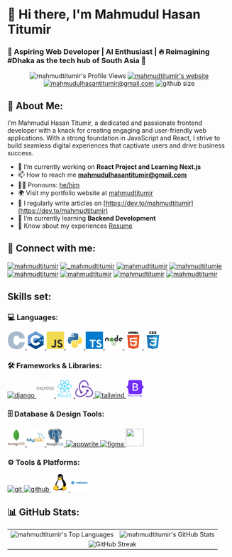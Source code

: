 <!-- <div align="center">
<img height="" alt="banner" src=""  />
</div> -->

<h1 align="left">👋 Hi there, I'm Mahmudul Hasan Titumir</h1>
<h3 align="left">🔧 Aspiring Web Developer | AI Enthusiast | 🔥 Reimagining #Dhaka as the tech hub of South Asia 🚀
</h3>

<p align="center">
<img src="https://komarev.com/ghpvc/?username=mahmudtitumir&label=Profile%20views&color=0e75b6&style=for-the-badge" alt="mahmudtitumir's Profile Views" /> 
<a href="https://mahmudtitumir.com"><img src="https://img.shields.io/website?url=mahmudtitumir.com&up_message=mahmud&style=for-the-badge" alt="mahmudtitumir's website"/></a>
<a href="mailto:mahmudulhasantitumir@gmail.com"><img src="https://img.shields.io/badge/mahmudulhasantitumir@gmail.com-c14438?logo=gmail&style=for-the-badge" alt="mahmudulhasantitumir@gmail.com"/></a>
<img src="https://img.shields.io/github/repo-size/mahmudtitumir/mahmudtitumir?style=for-the-badge" alt="github size"/>
</p>

<h2 align='left'>📝 About Me:</h2>

I'm Mahmudul Hasan Titumir, a dedicated and passionate frontend developer with a knack for creating engaging and user-friendly web applications. With a strong foundation in JavaScript and React, I strive to build seamless digital experiences that captivate users and drive business success.

- 🔭 I’m currently working on **React Project and Learning Next.js**
- 📫 How to reach me **mahmudulhasantitumir@gmail.com**
- 🙋‍♂️ Pronouns: [he/him](https://pronouns.org/he-him)
- 🌍 Visit my portfolio website at [mahmudtitumir](https://mahmudtitumir.com)
- 📝 I regularly write articles on [https://dev.to/mahmudtitumir](https://dev.to/mahmudtitumir)
- 🌱 I’m currently learning **Backend Development**
- 📄 Know about my experiences [Resume](https://mahmudtitumir.com/resume)

<h2 align='left'>🔗 Connect with me:</h2>

<p align="left">
<a href="https://dev.to/mahmudtitumir" target="blank"><img align="center" src="https://raw.githubusercontent.com/rahuldkjain/github-profile-readme-generator/master/src/images/icons/Social/devto.svg" alt="mahmudtitumir" height="30" width="40" /></a>
<a href="https://twitter.com/_mahmudtitumir" target="blank"><img align="center" src="https://raw.githubusercontent.com/rahuldkjain/github-profile-readme-generator/master/src/images/icons/Social/twitter.svg" alt="_mahmudtitumir" height="30" width="40" /></a>
<a href="https://linkedin.com/in/mahmudtitumir" target="blank"><img align="center" src="https://raw.githubusercontent.com/rahuldkjain/github-profile-readme-generator/master/src/images/icons/Social/linked-in-alt.svg" alt="mahmudtitumir" height="30" width="40" /></a>
<a href="https://stackoverflow.com/users/30174739" target="blank"><img align="center" src="https://raw.githubusercontent.com/rahuldkjain/github-profile-readme-generator/master/src/images/icons/Social/stack-overflow.svg" alt="mahmudtitumie" height="30" width="40" /></a>
<a href="https://www.youtube.com/c/mahmudtitumir" target="blank"><img align="center" src="https://raw.githubusercontent.com/rahuldkjain/github-profile-readme-generator/master/src/images/icons/Social/youtube.svg" alt="mahmudtitumir" height="30" width="40" /></a>
<a href="https://www.hackerrank.com/mahmudtitumir" target="blank"><img align="center" src="https://raw.githubusercontent.com/rahuldkjain/github-profile-readme-generator/master/src/images/icons/Social/hackerrank.svg" alt="mahmudtitumir" height="30" width="40" /></a>
<a href="https://codeforces.com/profile/mahmudtitumir" target="blank"><img align="center" src="https://raw.githubusercontent.com/rahuldkjain/github-profile-readme-generator/master/src/images/icons/Social/codeforces.svg" alt="mahmudtitumir" height="30" width="40" /></a>
<a href="https://www.leetcode.com/mahmudtitumir" target="blank"><img align="center" src="https://raw.githubusercontent.com/rahuldkjain/github-profile-readme-generator/master/src/images/icons/Social/leet-code.svg" alt="mahmudtitumir" height="30" width="40" /></a>
</p>

<h2 align="left">Skills set:</h2>

<h3 align="left">💻 Languages:</h3>

<p align="left">
<a href="https://www.cprogramming.com/" target="_blank" rel="noreferrer"> <img src="https://raw.githubusercontent.com/devicons/devicon/master/icons/c/c-original.svg" alt="c" width="40" height="40"/> </a> <a href="https://www.w3schools.com/cpp/" target="_blank" rel="noreferrer"> <img src="https://raw.githubusercontent.com/devicons/devicon/master/icons/cplusplus/cplusplus-original.svg" alt="cplusplus" width="40" height="40"/> </a><a href="https://developer.mozilla.org/en-US/docs/Web/JavaScript" target="_blank" rel="noreferrer"> <img src="https://raw.githubusercontent.com/devicons/devicon/master/icons/javascript/javascript-original.svg" alt="javascript" width="40" height="40"/> </a><a href="https://www.python.org" target="_blank" rel="noreferrer"> <img src="https://raw.githubusercontent.com/devicons/devicon/master/icons/python/python-original.svg" alt="python" width="40" height="40"/> </a>  <a href="https://www.typescriptlang.org/" target="_blank" rel="noreferrer"> <img src="https://raw.githubusercontent.com/devicons/devicon/master/icons/typescript/typescript-original.svg" alt="typescript" width="40" height="40"/><a href="https://nodejs.org" target="_blank" rel="noreferrer"> <img src="https://raw.githubusercontent.com/devicons/devicon/master/icons/nodejs/nodejs-original-wordmark.svg" alt="nodejs" width="40" height="40"/> </a> </a><a href="https://www.w3.org/html/" target="_blank" rel="noreferrer"> <img src="https://raw.githubusercontent.com/devicons/devicon/master/icons/html5/html5-original-wordmark.svg" alt="html5" width="40" height="40"/> </a><a href="https://www.w3schools.com/css/" target="_blank" rel="noreferrer"> <img src="https://raw.githubusercontent.com/devicons/devicon/master/icons/css3/css3-original-wordmark.svg" alt="css3" width="40" height="40"/> </a>
</p>

<h3 align="left">🛠️ Frameworks & Libraries:</h3>

<p align="left">
<a href="https://www.djangoproject.com/" target="_blank" rel="noreferrer"> <img src="https://cdn.worldvectorlogo.com/logos/django.svg" alt="django" width="40" height="40"/> </a> <a href="https://expressjs.com" target="_blank" rel="noreferrer"> <img src="https://raw.githubusercontent.com/devicons/devicon/master/icons/express/express-original-wordmark.svg" alt="express" width="40" height="40"/> </a><a href="https://reactjs.org/" target="_blank" rel="noreferrer"> <img src="https://raw.githubusercontent.com/devicons/devicon/master/icons/react/react-original-wordmark.svg" alt="react" width="40" height="40"/> </a> <a href="https://redux.js.org" target="_blank" rel="noreferrer"> <img src="https://raw.githubusercontent.com/devicons/devicon/master/icons/redux/redux-original.svg" alt="redux" width="40" height="40"/> </a> <a href="https://tailwindcss.com/" target="_blank" rel="noreferrer"> <img src="https://www.vectorlogo.zone/logos/tailwindcss/tailwindcss-icon.svg" alt="tailwind" width="40" height="40"/> </a>
<a href="https://getbootstrap.com" target="_blank" rel="noreferrer"> <img src="https://raw.githubusercontent.com/devicons/devicon/master/icons/bootstrap/bootstrap-plain-wordmark.svg" alt="bootstrap" width="40" height="40"/> </a>
</p>

<h3 align="left">🗄️ Database & Design Tools:</h3>

<p align="left"> 
<a href="https://www.mongodb.com/" target="_blank" rel="noreferrer"> <img src="https://raw.githubusercontent.com/devicons/devicon/master/icons/mongodb/mongodb-original-wordmark.svg" alt="mongodb" width="40" height="40"/> </a> <a href="https://www.mysql.com/" target="_blank" rel="noreferrer"> <img src="https://raw.githubusercontent.com/devicons/devicon/master/icons/mysql/mysql-original-wordmark.svg" alt="mysql" width="40" height="40"/> </a>   <a href="https://www.postgresql.org" target="_blank" rel="noreferrer"> <img src="https://raw.githubusercontent.com/devicons/devicon/master/icons/postgresql/postgresql-original-wordmark.svg" alt="postgresql" width="40" height="40"/> </a> 
<a href="https://appwrite.io" target="_blank" rel="noreferrer"> <img src="https://www.vectorlogo.zone/logos/appwriteio/appwriteio-icon.svg" alt="appwrite" width="40" height="40"/> </a><a href="https://www.figma.com/" target="_blank" rel="noreferrer"> <img src="https://www.vectorlogo.zone/logos/figma/figma-icon.svg" alt="figma" width="40" height="40"/> </a><a href="https://www.photoshop.com/en" target="_blank" rel="noreferrer" ><img src="https://cdn.jsdelivr.net/gh/devicons/devicon@latest/icons/photoshop/photoshop-original.svg" width="40" height="40" /></a>
</p>

<h3 align="left">⚙️ Tools & Platforms:</h3>

<p align="left">
<a href="https://git-scm.com/" target="_blank" rel="noreferrer"> <img src="https://www.vectorlogo.zone/logos/git-scm/git-scm-icon.svg" alt="git" width="40" height="40"/> </a>
<a href="https://github.com/" target="_blank" rel="noreferrer"> <img src="https://cdn.jsdelivr.net/gh/devicons/devicon@latest/icons/github/github-original.svg" alt="github" width="40" height="40" /> </a>
<a href="https://www.linux.org/" target="_blank" rel="noreferrer"> <img src="https://raw.githubusercontent.com/devicons/devicon/master/icons/linux/linux-original.svg" alt="linux" width="40" height="40"/> </a>  
<a href="https://webpack.js.org" target="_blank" rel="noreferrer"> <img src="https://raw.githubusercontent.com/devicons/devicon/d00d0969292a6569d45b06d3f350f463a0107b0d/icons/webpack/webpack-original-wordmark.svg" alt="webpack" width="40" height="40"/> </a> 
</p>

<h2 align='left'>📊 GitHub Stats: </h2>

<table align="center">
  <tr>
    <td align="center">
      <img src="https://github-readme-stats.vercel.app/api/top-langs/?username=mahmudtitumir&theme=vue-dark&show_icons=true&hide_border=true&layout=compact" alt="mahmudtitumir's Top Languages" width="300px" />
    </td>
    <td align="center">
      <img src="https://github-readme-stats.vercel.app/api?username=mahmudtitumir&theme=vue-dark&show_icons=true&hide_border=true&count_private=true" alt="mahmudtitumir's GitHub Stats"  width='400px' />
    </td>
  </tr>
  <tr>
    <td align="center" colspan="2">
      <img src="https://github-readme-streak-stats.herokuapp.com?user=mahmudtitumir&theme=dark" alt="GitHub Streak" />
    </td>
  </tr>
</table>

